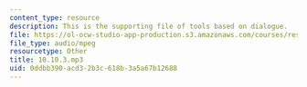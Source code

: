 ```yaml
---
content_type: resource
description: This is the supporting file of tools based on dialogue.
file: https://ol-ocw-studio-app-production.s3.amazonaws.com/courses/res-21g-003-learning-chinese-a-foundation-course-in-mandarin-spring-2011/0ddbb390acd32b3c618b3a5a67b12688_10.10.3.mp3
file_type: audio/mpeg
resourcetype: Other
title: 10.10.3.mp3
uid: 0ddbb390-acd3-2b3c-618b-3a5a67b12688
---
```

